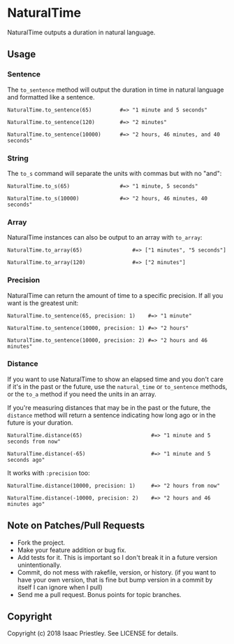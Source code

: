 # NaturalTime

NaturalTime outputs a duration in natural language.

## Usage

### Sentence

The `to_sentence` method will output the duration in time in natural language
and formatted like a sentence.

    NaturalTime.to_sentence(65)         #=> "1 minute and 5 seconds"

    NaturalTime.to_sentence(120)        #=> "2 minutes"

    NaturalTime.to_sentence(10000)      #=> "2 hours, 46 minutes, and 40 seconds"

### String

The `to_s` command will separate the units with commas but with no "and":

    NaturalTime.to_s(65)                #=> "1 minute, 5 seconds"

    NaturalTime.to_s(10000)             #=> "2 hours, 46 minutes, 40 seconds"

### Array

NaturalTime instances can also be output to an array with `to_array`:

    NaturalTime.to_array(65)                #=> ["1 minutes", "5 seconds"]

    NaturalTime.to_array(120)               #=> ["2 minutes"]

### Precision

NaturalTime can return the amount of time to a specific precision.  If all you want is the greatest unit:

    NaturalTime.to_sentence(65, precision: 1)    #=> "1 minute"

    NaturalTime.to_sentence(10000, precision: 1) #=> "2 hours"

    NaturalTime.to_sentence(10000, precision: 2) #=> "2 hours and 46 minutes"

### Distance

If you want to use NaturalTime to show an elapsed time and you don't care if it's in the
past or the future, use the `natural_time` or `to_sentence` methods, or the
`to_a` method if you need the units in an array.

If you're measuring distances that may be in the past or the future, the `distance`
method will return a sentence indicating how long ago or in the future is your duration.

    NaturalTime.distance(65)                      #=> "1 minute and 5 seconds from now"

    NaturalTime.distance(-65)                     #=> "1 minute and 5 seconds ago"

It works with `:precision` too:

    NaturalTime.distance(10000, precision: 1)     #=> "2 hours from now"

    NaturalTime.distance(-10000, precision: 2)    #=> "2 hours and 46 minutes ago"


## Note on Patches/Pull Requests

* Fork the project.
* Make your feature addition or bug fix.
* Add tests for it. This is important so I don't break it in a
  future version unintentionally.
* Commit, do not mess with rakefile, version, or history.
  (if you want to have your own version, that is fine but bump version in a commit by itself I can ignore when I pull)
* Send me a pull request. Bonus points for topic branches.

## Copyright

Copyright (c) 2018 Isaac Priestley. See LICENSE for details.

